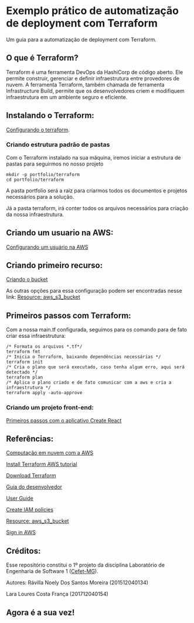 # Exemplo prático de automatização de deployment com Terraform
Um guia para a automatização de deployment com Terraform.

## O que é Terraform?
Terraform é uma ferramenta DevOps da HashiCorp de código aberto. Ele permite construir, gerenciar e definir infraestrutura entre provedores de nuvem. A ferramenta Terraform, também chamada de ferramenta Infrastructure Build, permite que os desenvolvedores criem e modifiquem infraestrutura em um ambiente seguro e eficiente.

## Instalando o Terraform:
[Configurando o terraform](https://github.com/ravsnoely1/cefet-les1/blob/main/portifolio/terraform/README.md).

### Criando estrutura padrão de pastas
Com o Terraform instalado na sua máquina, iremos iniciar a estrutura de pastas para seguirmos no nosso projeto

```
mkdir -p portfolio/terraform
cd portfolio/terraform
```

A pasta portfolio será a raiz para criarmos todos os documentos e projetos necessários para a solução.

Já a pasta terraform, irá conter todos os arquivos necessários para criação da nossa infraestrutura.

## Criando um usuario na AWS:

[Configurando um usuário na AWS](https://github.com/ravsnoely1/cefet-les1/tree/main/portifolio/aws#configurando-um-usu%C3%A1rio-na-aws)

## Criando primeiro recurso:

[Criando o bucket](https://github.com/ravsnoely1/cefet-les1/blob/main/portifolio/terraform/main.tf)

As outras opções para essa configuração podem ser encontradas nesse link: [Resource: aws_s3_bucket](https://registry.terraform.io/providers/hashicorp/aws/latest/docs/resources/s3_bucket#argument-reference)

## Primeiros passos com Terraform:

Com a nossa main.tf configurada, seguimos para os comando para de fato criar essa infraestrutura:

```
/* Formata os arquivos *.tf*/
terraform fmt
/* Inicia o Terraform, baixando dependências necessárias */
terraform init
/* Cria o plano que será executado, caso tenha algum erro, aqui será detectado */
terraform plan
/* Aplica o plano criado e de fato comunicar com a aws e cria a infraestrutura */
terraform apply -auto-approve
```

### Criando um projeto front-end:
[Primeiros passos com o aplicativo Create React](https://github.com/ravsnoely1/cefet-les1/blob/main/portifolio/frontend/README.md)

## Referências:
[Computação em nuvem com a AWS](https://aws.amazon.com/pt/what-is-aws/?nc1=f_cc)

[Install Terraform AWS tutorial](https://developer.hashicorp.com/terraform/tutorials/aws-get-started/install-cli?in=terraform%2Faws-get-started)

[Download Terraform](https://developer.hashicorp.com/terraform/downloads)

[Guia do desenvolvedor](https://docs.aws.amazon.com/pt_br/polly/latest/dg/what-is.html)

[User Guide](https://docs.aws.amazon.com/IAM/latest/UserGuide/getting-set-up.html#create-an-admin)

[Create IAM policies](https://developer.hashicorp.com/terraform/tutorials/aws/aws-iam-policy?_ga=2.88479007.563435615.1612186198-84933066.1612186198)

[Resource: aws_s3_bucket](https://registry.terraform.io/providers/hashicorp/aws/latest/docs/resources/s3_bucket#argument-reference)

[Sign in AWS](https://signin.aws.amazon.com/signin?redirect_uri=https%3A%2F%2Fs3.console.aws.amazon.com%2Fs3%2Fhome%3Fregion%3Dus-east-1%26state%3DhashArgs%2523%26isauthcode%3Dtrue&client_id=arn%3Aaws%3Aiam%3A%3A015428540659%3Auser%2Fs3&forceMobileApp=0&code_challenge=Nh9OaUDz4HDA7wiHymNTBZCSH-BeUWkW43xrR5WEryA&code_challenge_method=SHA-256)

## Créditos:
Esse repositório constitui o 1º projeto da disciplina Laboratório de Engenharia de Software 1 ([Cefet-MG](https://cefetmg.br)). 

Autores:
Rávilla Noely Dos Santos Moreira (201512040134)

Lara Loures Costa França (201712040154)
## **Agora é a sua vez!**

